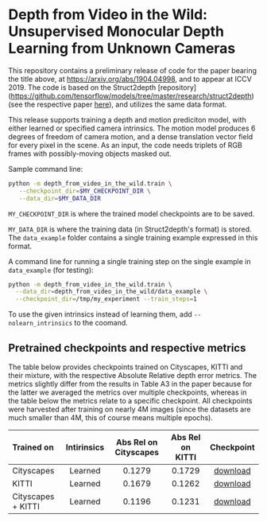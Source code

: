 # Depth from Video in the Wild: Unsupervised Monocular Depth Learning from Unknown Cameras

This repository contains a preliminary release of code for the paper bearing the
title above, at https://arxiv.org/abs/1904.04998, and to appear at ICCV 2019.
The code is based on the Struct2depth [repository]
(https://github.com/tensorflow/models/tree/master/research/struct2depth)
(see the respective paper [here](https://arxiv.org/abs/1811.06152)), 
and utilizes the same data format.

This release supports training a depth and motion prediciton model, with either
learned or specified camera intrinsics. The motion model produces 6 degrees of
freedom of camera motion, and a dense translation vector field for every pixel
in the scene. As an input, the code needs triplets of RGB frames with
possibly-moving objects masked out.

Sample command line:

```bash
python -m depth_from_video_in_the_wild.train \
   --checkpoint_dir=$MY_CHECKPOINT_DIR \
   --data_dir=$MY_DATA_DIR
```

`MY_CHECKPOINT_DIR` is where the trained model checkpoints are to be saved.

`MY_DATA_DIR` is where the training data (in Struct2depth's format) is stored.
The `data_example` folder contains a single training example expressed in this
format.


A command line for running a single training step on the single example in
`data_example` (for testing):

```bash
python -m depth_from_video_in_the_wild.train \
  --data_dir=depth_from_video_in_the_wild/data_example \
  --checkpoint_dir=/tmp/my_experiment --train_steps=1
```

To use the given intrinsics instead of learning them, add
`--nolearn_intrinsics` to the coomand.

## Pretrained checkpoints and respective metrics
The table below provides checkpoints trained on Cityscapes, KITTI and their
mixture, with the respective Absolute Relative depth error metrics. The metrics
slightly differ from the results in Table A3 in the paper because for the latter
we averaged the metrics over multiple checkpoints, whereas in the table below
the metrics relate to a specific checkpoint. All checkpoints were harvested
after training on nearly 4M images (since the datasets are much smaller than 4M,
this of course means multiple epochs).


<center>

|Trained on |Intirinsics|Abs Rel on Cityscapes       |Abs Rel on KITTI|Checkpoint|
|:----------|:---------:|:------:|:-------:|:-------:|
|Cityscapes|Learned| 0.1279|0.1729| [download](https://www.googleapis.com/download/storage/v1/b/gresearch/o/depth_from_video_in_the_wild%2Fcheckpoints%2Fcityscapes_learned_intrinsics.zip?generation=1566493765410932&alt=media)|
|KITTI|Learned| 0.1679|0.1262| [download](https://www.googleapis.com/download/storage/v1/b/gresearch/o/depth_from_video_in_the_wild%2Fcheckpoints%2Fkitti_learned_intrinsics.zip?generation=1566493768934649&alt=media)|
|Cityscapes + KITTI | Learned | 0.1196 | 0.1231 | [download](https://www.googleapis.com/download/storage/v1/b/gresearch/o/depth_from_video_in_the_wild%2Fcheckpoints%2Fcityscapes_kitti_learned_intrinsics.zip?generation=1566493762028542&alt=media)

</center>
